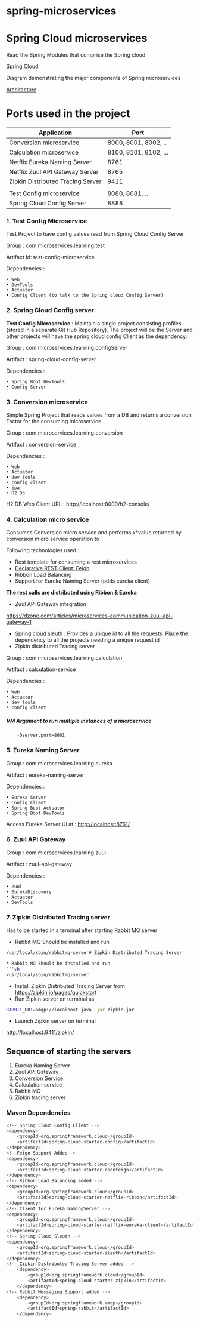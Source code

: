 # spring-microservices


# Spring Cloud microservices

Read the Spring Modules that comprise the Spring cloud

[Spring Cloud](https://spring.io/projects/spring-cloud#:~:targetText=Spring%20Cloud%20provides%20tools%20for,distributed%20sessions%2C%20cluster%20state)

Diagram demonstrating the major components of Spring microservices

[Architecture](https://spring.io/img/homepage/diagram-distributed-systems.svg)

# Ports used in the project

|Application | Port |
-------------|-------
|Conversion microservice |8000, 8001, 8002, ..|
|Calculation microservice |8100, 8101, 8102, …|
|Netflix Eureka Naming Server | 8761|
|Netflix Zuul API Gateway Server | 8765|
|Zipkin Distributed Tracing Server |9411|
|||
|Test Config microservice | 8080, 8081, …|
|Spring Cloud Config Server | 8888|

### 1. Test Config Microservice
Test Project to have config values read from Spring Cloud Config Server

Group : com.microservices.learning.test

Artifact Id: test-config-microservice

Dependencies :

	• Web
	• DevTools
	• Actuator
	• Config Client (to talk to the Spring cloud Config Server)

### 2. Spring Cloud Config server

**Test Config Microservice** : Maintain a single project consisting profiles (stored in a separate Git Hub Repository). The project will be the Server and other projects will have the spring cloud config Client as the dependency.

Group : com.microservices.learning.configServer

Artifact : spring-cloud-config-server

Dependencies :

  	• Spring Boot DevTools
  	• Config Server

###  3. Conversion microservice
Simple Spring Project that reads values from a DB and returns a conversion Factor for the consuming microservice

Group : com.microservices.learning.conversion

Artifact : conversion-service

Dependencies :

    • Web
    • Actuator
    • dev tools
    • config client
    • jpa
    • H2 Db

H2 DB Web Client URL : http://localhost:8000/h2-console/

###  4. Calculation micro service
Consumes Conversion micro service and performs x*value returned by conversion micro service operation to

Following technologies used :

* Rest template for consuming a rest microservices
* [Declarative REST Client: Feign](https://cloud.spring.io/spring-cloud-netflix/multi/multi_spring-cloud-feign.html)
* Ribbon Load Balancing
* Support for Eureka Naming Server (adds eureka client)

**The rest calls are distributed using Ribbon & Eureka**
* Zuul API Gateway integration

https://dzone.com/articles/microservices-communication-zuul-api-gateway-1


* [Spring cloud sleuth](https://cloud.spring.io/spring-cloud-sleuth/reference/html/) : Provides a unique id to all the requests. Place the dependency to all the projects needing a unique request id
* Zipkin distributed Tracing server

Group : com.microservices.learning.calculation

Artifact : calculation-service

Dependencies :

	• Web
	• Actuator
	• dev tools
	• config client

##### VM Argument to run multiple instances of a microservice
		-Dserver.port=8001

###  5. Eureka Naming Server

Group : com.microservices.learning.eureka

Artifact : eureka-naming-server

Dependencies :

	• Eureka Server
	• Config Client
	• Spring Boot Actuator
	• Spring Boot DevTools

Access Eureka Server UI at : <http://localhost:8761/>


###  6. Zuul API Gateway

Group : com.microservices.learning.zuul

Artifact : zuul-api-gateway

Dependencies :

	• Zuul
	• EurekaDiscovery
	• Actuator
	• DevTools

### 7. Zipkin Distributed Tracing server

Has to be started in a terminal after starting Rabbit MQ server

* Rabbit MQ Should be installed and run
```sh
/usr/local/sbin/rabbitmq-server# Zipkin Distributed Tracing Server

* Rabbit MQ Should be installed and run
```sh
/usr/local/sbin/rabbitmq-server
```
* Install Zipkin Distributed Tracing Server from
<https://zipkin.io/pages/quickstart>
* Run Zipkin server on terminal as
```sh
RABBIT_URI=amqp://localhost java -jar zipkin.jar
```

* Launch Zipkin server on terminal

<http://localhost:9411/zipkin/>

## Sequence of starting the servers
1. Eureka Naming Server
2. Zuul API Gateway
3. Conversion Service
4. Calculation service
5. Rabbit MQ
6. Zipkin tracing server
### Maven Dependencies

```sh
<!-- Spring Cloud Config Client -->
<dependency>
	<groupId>org.springframework.cloud</groupId>
	<artifactId>spring-cloud-starter-config</artifactId>
</dependency>
<!--Feign Support Added-->
<dependency>
	<groupId>org.springframework.cloud</groupId>
	<artifactId>spring-cloud-starter-openfeign</artifactId>
</dependency>
<!-- Ribbon Load Balancing added -->
<dependency>
	<groupId>org.springframework.cloud</groupId>
	<artifactId>spring-cloud-starter-netflix-ribbon</artifactId>
</dependency>
<!-- Client for Eureka NamingServer -->
<dependency>
	<groupId>org.springframework.cloud</groupId>
	<artifactId>spring-cloud-starter-netflix-eureka-client</artifactId>
</dependency>
<!-- Spring Cloud Sleuth -->
<dependency>
    <groupId>org.springframework.cloud</groupId>
    <artifactId>spring-cloud-starter-sleuth</artifactId>
</dependency>
<!-- Zipkin Distributed Tracing Server added -->
    <dependency>
        <groupId>org.springframework.cloud</groupId>
        <artifactId>spring-cloud-starter-zipkin</artifactId>
    </dependency>
<!-- Rabbit Messaging Support added -->
    <dependency>
        <groupId>org.springframework.amqp</groupId>
        <artifactId>spring-rabbit</artifactId>
    </dependency>
```
